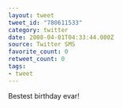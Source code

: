 ```yaml
---
layout: tweet
tweet_id: "780611533"
category: twitter
date: 2008-04-01T04:33:44.000Z
source: Twitter SMS
favorite_count: 0
retweet_count: 0
tags:
- tweet
---
```


Bestest birthday evar!
